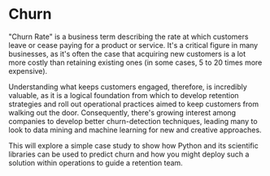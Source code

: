 # Churn

"Churn Rate" is a business term describing the rate at which customers leave or cease paying for a product or service. It's a critical figure in many businesses, as it's often the case that acquiring new customers is a lot more costly than retaining existing ones (in some cases, 5 to 20 times more expensive).

Understanding what keeps customers engaged, therefore, is incredibly valuable, as it is a logical foundation from which to develop retention strategies and roll out operational practices aimed to keep customers from walking out the door. Consequently, there's growing interest among companies to develop better churn-detection techniques, leading many to look to data mining and machine learning for new and creative approaches.

This will explore a simple case study to show how Python and its scientific libraries can be used to predict churn and how you might deploy such a solution within operations to guide a retention team.
